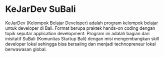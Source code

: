 KeJarDev SuBali
================

KeJarDev (Kelompok Belajar Developer) adalah program kelompok belajar untuk developer di Bali. Format berupa praktek hands-on coding dengan topik seputar application development. Program ini adalah bagian dari inisitatif SuBali (Komunitas Startup Bali) dengan misi mengembangkan skill developer lokal sehingga bisa bersaiing dan menjadi technopreneur lokal berwawasan global.
